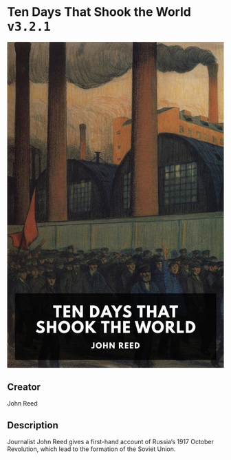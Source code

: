 
# Ten Days That Shook the World <kbd>v3.2.1</kbd>

<center>
  <img src="./cover-1024.jpg"/>
</center>

## Creator
John Reed

## Description
Journalist John Reed gives a first-hand account of Russia’s 1917 October Revolution, which lead to the formation of the Soviet Union.
